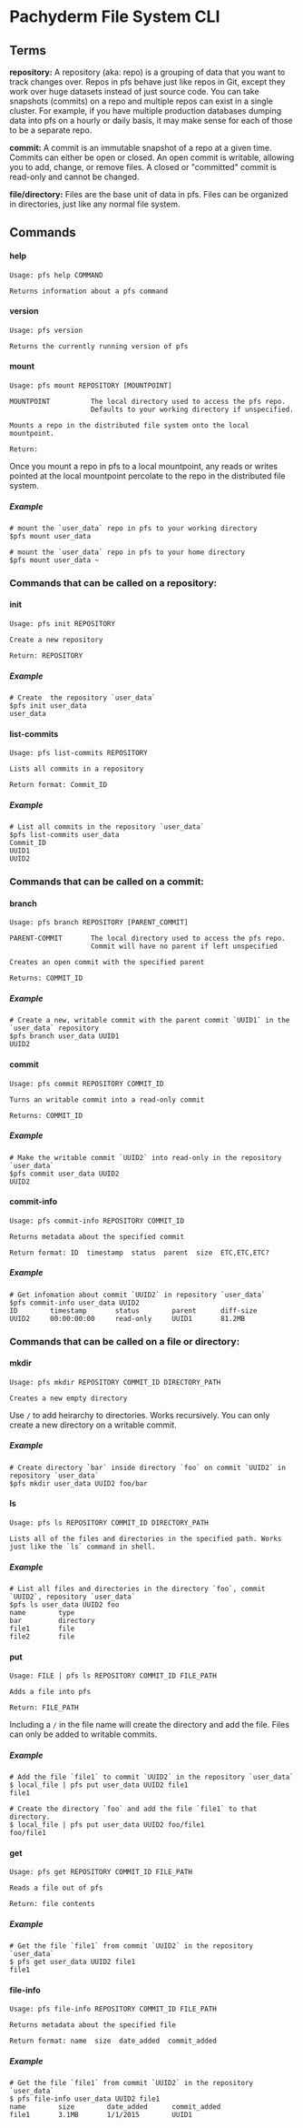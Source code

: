 # Pachyderm File System CLI

## Terms
__repository:__ A repository (aka: repo) is a grouping of data that you want to track changes over. Repos in pfs behave just like repos in Git, except they work over huge datasets instead of just source code. You can take snapshots (commits) on a repo and multiple repos can exist in a single cluster. For example, if you have multiple production databases dumping data into pfs on a hourly or daily basis, it may make sense for each of those to be a separate repo. 

__commit:__ A commit is an immutable snapshot of a repo at a given time. Commits can either be open or closed. An open commit is writable, allowing you to add, change, or remove files. A closed or "committed" commit is read-only and cannot be changed. 

__file/directory:__ Files are the base unit of data in pfs. Files can be organized in directories, just like any normal file system. 


## Commands
#### help
    Usage: pfs help COMMAND
    
    Returns information about a pfs command

#### version
    Usage: pfs version
    
    Returns the currently running version of pfs

#### mount
    Usage: pfs mount REPOSITORY [MOUNTPOINT]
    
    MOUNTPOINT          The local directory used to access the pfs repo. 
                        Defaults to your working directory if unspecified.
    
    Mounts a repo in the distributed file system onto the local mountpoint. 
    
    Return:

Once you mount a repo in pfs to a local mountpoint, any reads or writes pointed at the local mountpoint percolate to the repo in the distributed file system. 

##### Example
    # mount the `user_data` repo in pfs to your working directory
    $pfs mount user_data

    # mount the `user_data` repo in pfs to your home directory
    $pfs mount user_data ~



### Commands that can be called on a repository:
#### init
    Usage: pfs init REPOSITORY
    
    Create a new repository
    
    Return: REPOSITORY
##### Example
    # Create  the repository `user_data`
    $pfs init user_data
    user_data

#### list-commits
    Usage: pfs list-commits REPOSITORY
    
    Lists all commits in a repository
    
    Return format: Commit_ID
##### Example
    # List all commits in the repository `user_data`
    $pfs list-commits user_data
    Commit_ID
    UUID1
    UUID2

### Commands that can be called on a commit:
#### branch
    Usage: pfs branch REPOSITORY [PARENT_COMMIT]
    
    PARENT-COMMIT       The local directory used to access the pfs repo. 
                        Commit will have no parent if left unspecified
                        
    Creates an open commit with the specified parent
    
    Returns: COMMIT_ID
##### Example
    # Create a new, writable commit with the parent commit `UUID1` in the `user_data` repository
    $pfs branch user_data UUID1 
    UUID2
#### commit
    Usage: pfs commit REPOSITORY COMMIT_ID
    
    Turns an writable commit into a read-only commit
    
    Returns: COMMIT_ID
##### Example
    # Make the writable commit `UUID2` into read-only in the repository `user_data`
    $pfs commit user_data UUID2
    UUID2
#### commit-info
    Usage: pfs commit-info REPOSITORY COMMIT_ID
    
    Returns metadata about the specified commit
    
    Return format: ID  timestamp  status  parent  size  ETC,ETC,ETC?
##### Example
    # Get infomation about commit `UUID2` in repository `user_data`
    $pfs commit-info user_data UUID2
    ID        timestamp       status        parent      diff-size
    UUID2     00:00:00:00     read-only     UUID1       81.2MB

### Commands that can be called on a file or directory:
#### mkdir
    Usage: pfs mkdir REPOSITORY COMMIT_ID DIRECTORY_PATH
    
    Creates a new empty directory

Use `/` to add heirarchy to directories. Works recursively. You can only create a new directory on a writable commit.

##### Example
    # Create directory `bar` inside directory `foo` on commit `UUID2` in repository `user_data`
    $pfs mkdir user_data UUID2 foo/bar
    
#### ls
    Usage: pfs ls REPOSITORY COMMIT_ID DIRECTORY_PATH
    
    Lists all of the files and directories in the specified path. Works just like the `ls` command in shell. 

##### Example
    # List all files and directories in the directory `foo`, commit `UUID2`, repository `user_data`
    $pfs ls user_data UUID2 foo
    name        type
    bar         directory
    file1       file
    file2       file
    
#### put 
    Usage: FILE | pfs ls REPOSITORY COMMIT_ID FILE_PATH
    
    Adds a file into pfs
    
    Return: FILE_PATH

Including a `/` in the file name will create the directory and add the file. Files can only be added to writable commits. 

##### Example
    # Add the file `file1` to commit `UUID2` in the repository `user_data`
    $ local_file | pfs put user_data UUID2 file1
    file1
    
    # Create the directory `foo` and add the file `file1` to that directory.
    $ local_file | pfs put user_data UUID2 foo/file1
    foo/file1

#### get
    Usage: pfs get REPOSITORY COMMIT_ID FILE_PATH
    
    Reads a file out of pfs
    
    Return: file contents

##### Example
    # Get the file `file1` from commit `UUID2` in the repository `user_data`
    $ pfs get user_data UUID2 file1
    file1
    
#### file-info
    Usage: pfs file-info REPOSITORY COMMIT_ID FILE_PATH
    
    Returns metadata about the specified file
    
    Return format: name  size  date_added  commit_added

##### Example
    # Get the file `file1` from commit `UUID2` in the repository `user_data`
    $ pfs file-info user_data UUID2 file1
    name        size        date_added      commit_added
    file1       3.1MB       1/1/2015        UUID1
